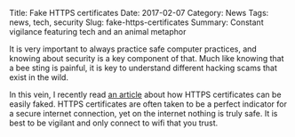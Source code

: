Title: Fake HTTPS certificates
Date: 2017-02-07
Category: News
Tags: news, tech, security
Slug: fake-https-certificates
Summary: Constant vigilance featuring tech and an animal metaphor

It is very important to always practice safe computer practices, and knowing about security is a key component of that. Much like knowing that a bee sting is painful, it is key to understand different hacking scams that exist in the wild.
  
In this vein, I recently read [an article](https://textslashplain.com/2017/01/16/certified-malice) about how HTTPS certificates can be easily faked. HTTPS certificates are often taken to be a perfect indicator for a secure internet connection, yet on the internet nothing is truly safe. It is best to be vigilant and only connect to wifi that you trust. 